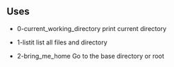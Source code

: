 ## Uses

- 0-current_working_directory
print current directory

- 1-listit
list all files and directory

- 2-bring_me_home
Go to the base directory or root
